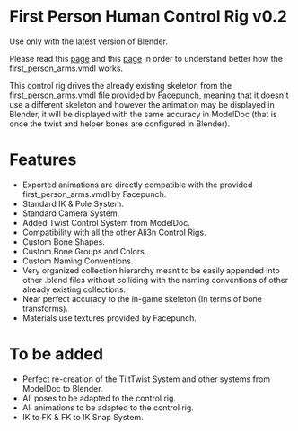 # First Person Human Control Rig v0.2

Use only with the latest version of Blender.

Please read this [page](https://wiki.facepunch.com/sbox/Citizen_Model) and this [page](https://wiki.facepunch.com/sbox/First_Person) in order to understand better how the first_person_arms.vmdl works.

This control rig drives the already existing skeleton from the first_person_arms.vmdl file provided by [Facepunch](https://facepunch.com), meaning that it doesn't use a different skeleton and however the animation may be displayed in Blender, it will be displayed with the same accuracy in ModelDoc (that is once the twist and helper bones are configured in Blender).

# Features

* Exported animations are directly compatible with the provided first_person_arms.vmdl by Facepunch.
* Standard IK & Pole System.
* Standard Camera System.
* Added Twist Control System from ModelDoc.
* Compatibility with all the other Ali3n Control Rigs.
* Custom Bone Shapes.
* Custom Bone Groups and Colors.
* Custom Naming Conventions.
* Very organized collection hierarchy meant to be easily appended into other .blend files without colliding with the naming conventions of other already existing collections.
* Near perfect accuracy to the in-game skeleton (In terms of bone transforms).
* Materials use textures provided by Facepunch.

# To be added

* Perfect re-creation of the TiltTwist System and other systems from ModelDoc to Blender.
* All poses to be adapted to the control rig.
* All animations to be adapted to the control rig.
* IK to FK & FK to IK Snap System.